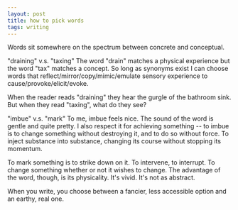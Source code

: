 ```yaml
---
layout: post
title: how to pick words
tags: writing
---
```


Words sit somewhere on the spectrum between concrete and conceptual.

"draining" v.s. "taxing"
The word "drain" matches a physical experience but the word "tax" matches a concept. So long as synonyms exist I can choose words that reflect/mirror/copy/mimic/emulate sensory experience to cause/provoke/elicit/evoke.

When the reader reads "draining" they hear the gurgle of the bathroom sink. But when they read "taxing", what do they see?

"imbue" v.s. "mark"
To me, imbue feels nice. The sound of the word is gentle and quite pretty. I also respect it for achieving something -- to imbue is to change something without destroying it, and to do so without force. To inject substance into substance, changing its course without stopping its momentum.

To mark something is to strike down on it. To intervene, to interrupt. To change something whether or not it wishes to change. The advantage of the word, though, is its physicality. It's vivid. It's not as abstract.

When you write, you choose between a fancier, less accessible option and an earthy, real one.